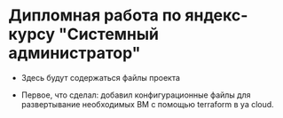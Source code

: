 # Дипломная работа по яндекс-курсу "Системный администратор"
- Здесь будут содержаться файлы проекта

- Первое, что сделал: добавил конфигурационные файлы для развертывание необходимых ВМ с помощью terraform в ya cloud.
